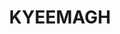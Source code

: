 ---
lastmod: '2025-04-06T06:05:20+00:00'
latitude: -33.955393
layout: suburb
longitude: 151.148204
postcode: '2216'
state: NSW
title: KYEEMAGH
url: /nsw/kyeemagh/
---